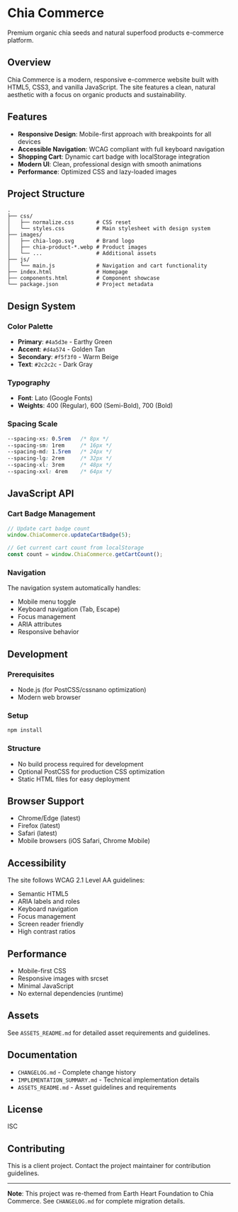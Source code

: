 # Chia Commerce

Premium organic chia seeds and natural superfood products e-commerce platform.

## Overview

Chia Commerce is a modern, responsive e-commerce website built with HTML5, CSS3, and vanilla JavaScript. The site features a clean, natural aesthetic with a focus on organic products and sustainability.

## Features

- **Responsive Design**: Mobile-first approach with breakpoints for all devices
- **Accessible Navigation**: WCAG compliant with full keyboard navigation
- **Shopping Cart**: Dynamic cart badge with localStorage integration
- **Modern UI**: Clean, professional design with smooth animations
- **Performance**: Optimized CSS and lazy-loaded images

## Project Structure

```
.
├── css/
│   ├── normalize.css       # CSS reset
│   └── styles.css          # Main stylesheet with design system
├── images/
│   ├── chia-logo.svg       # Brand logo
│   ├── chia-product-*.webp # Product images
│   └── ...                 # Additional assets
├── js/
│   └── main.js             # Navigation and cart functionality
├── index.html              # Homepage
├── components.html         # Component showcase
└── package.json            # Project metadata
```

## Design System

### Color Palette
- **Primary**: `#4a5d3e` - Earthy Green
- **Accent**: `#d4a574` - Golden Tan
- **Secondary**: `#f5f3f0` - Warm Beige
- **Text**: `#2c2c2c` - Dark Gray

### Typography
- **Font**: Lato (Google Fonts)
- **Weights**: 400 (Regular), 600 (Semi-Bold), 700 (Bold)

### Spacing Scale
```css
--spacing-xs: 0.5rem   /* 8px */
--spacing-sm: 1rem     /* 16px */
--spacing-md: 1.5rem   /* 24px */
--spacing-lg: 2rem     /* 32px */
--spacing-xl: 3rem     /* 48px */
--spacing-xxl: 4rem    /* 64px */
```

## JavaScript API

### Cart Badge Management

```javascript
// Update cart badge count
window.ChiaCommerce.updateCartBadge(5);

// Get current cart count from localStorage
const count = window.ChiaCommerce.getCartCount();
```

### Navigation

The navigation system automatically handles:
- Mobile menu toggle
- Keyboard navigation (Tab, Escape)
- Focus management
- ARIA attributes
- Responsive behavior

## Development

### Prerequisites
- Node.js (for PostCSS/cssnano optimization)
- Modern web browser

### Setup
```bash
npm install
```

### Structure
- No build process required for development
- Optional PostCSS for production CSS optimization
- Static HTML files for easy deployment

## Browser Support
- Chrome/Edge (latest)
- Firefox (latest)
- Safari (latest)
- Mobile browsers (iOS Safari, Chrome Mobile)

## Accessibility

The site follows WCAG 2.1 Level AA guidelines:
- Semantic HTML5
- ARIA labels and roles
- Keyboard navigation
- Focus management
- Screen reader friendly
- High contrast ratios

## Performance

- Mobile-first CSS
- Responsive images with srcset
- Minimal JavaScript
- No external dependencies (runtime)

## Assets

See `ASSETS_README.md` for detailed asset requirements and guidelines.

## Documentation

- `CHANGELOG.md` - Complete change history
- `IMPLEMENTATION_SUMMARY.md` - Technical implementation details
- `ASSETS_README.md` - Asset guidelines and requirements

## License

ISC

## Contributing

This is a client project. Contact the project maintainer for contribution guidelines.

---

**Note**: This project was re-themed from Earth Heart Foundation to Chia Commerce. See `CHANGELOG.md` for complete migration details.
